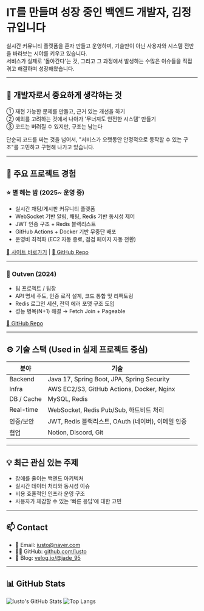 # IT를 만들며 성장 중인 백엔드 개발자, 김정규입니다

실시간 커뮤니티 플랫폼을 혼자 만들고 운영하며, 기술만이 아닌 사용자와 시스템 전반을 바라보는 시야를 키우고 있습니다.  
서비스가 실제로 '돌아간다'는 것, 그리고 그 과정에서 발생하는 수많은 이슈들을 직접 겪고 해결하며 성장해왔습니다.

---

## 🎯 개발자로서 중요하게 생각하는 것

① 재현 가능한 문제를 만들고, 근거 있는 개선을 하기  
② 예외를 고려하는 것에서 나아가 '무너져도 안전한 시스템' 만들기  
③ 코드는 버려질 수 있지만, 구조는 남는다

단순히 코드를 짜는 것을 넘어서, "서비스가 오랫동안 안정적으로 동작할 수 있는 구조"를 고민하고 구현해 나가고 있습니다.

---

## 🧪 주요 프로젝트 경험

### ⭐ 별 헤는 밤 (2025~ 운영 중)
- 실시간 채팅/게시판 커뮤니티 플랫폼
- WebSocket 기반 알림, 채팅, Redis 기반 동시성 제어
- JWT 인증 구조 + Redis 블랙리스트
- GitHub Actions + Docker 기반 무중단 배포
- 운영비 최적화 (EC2 자동 종료, 점검 페이지 자동 전환)

[🔗 사이트 바로가기](https://byeolnight.com) | [🔗 GitHub Repo](https://github.com/Iusto/byeolnight)

---

### 🧭 Outven (2024)
- 팀 프로젝트 / 팀장
- API 명세 주도, 인증 로직 설계, 코드 통합 및 리팩토링
- Redis 로그인 세션, 전역 에러 포맷 구조 도입
- 성능 병목(N+1) 해결 → Fetch Join + Pageable

[🔗 GitHub Repo](https://github.com/Iusto/outven)

---

## ⚙️ 기술 스택 (Used in 실제 프로젝트 중심)

| 분야 | 기술 |
|------|------|
| Backend | Java 17, Spring Boot, JPA, Spring Security |
| Infra | AWS EC2/S3, GitHub Actions, Docker, Nginx |
| DB / Cache | MySQL, Redis |
| Real-time | WebSocket, Redis Pub/Sub, 하트비트 처리 |
| 인증/보안 | JWT, Redis 블랙리스트, OAuth (네이버), 이메일 인증 |
| 협업 | Notion, Discord, Git |

---

## 💡 최근 관심 있는 주제

- 장애를 줄이는 백엔드 아키텍처  
- 실시간 데이터 처리와 동시성 이슈  
- 비용 효율적인 인프라 운영 구조  
- 사용자가 체감할 수 있는 ‘빠른 응답’에 대한 고민

---

## 📫 Contact

- 📧 Email: iusto@naver.com  
- 🧑‍💻 GitHub: [github.com/Iusto](https://github.com/Iusto)  
- 📒 Blog: [velog.io/@jade_95](https://velog.io/@jade_95/posts)

---

## 📊 GitHub Stats

![Iusto's GitHub Stats](https://github-readme-stats.vercel.app/api?username=Iusto&show_icons=true&theme=tokyonight&count_private=true)
![Top Langs](https://github-readme-stats.vercel.app/api/top-langs/?username=Iusto&layout=compact&theme=tokyonight)
